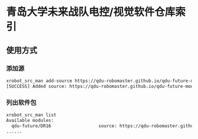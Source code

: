 # 青岛大学未来战队电控/视觉软件仓库索引

## 使用方式

### 添加源

```bash
xrobot_src_man add-source https://qdu-robomaster.github.io/qdu-future-modules/index.yaml
[SUCCESS] Added source: https://qdu-robomaster.github.io/qdu-future-modules/index.yaml to Modules\sources.yaml
```

### 列出软件包

```bash
xrobot_src_man list
Available modules:
  qdu-future/DR16                  source: https://qdu-robomaster.github.io/qdu-future-modules/index.yaml  (actual namespace: qdu-future)
......
```
